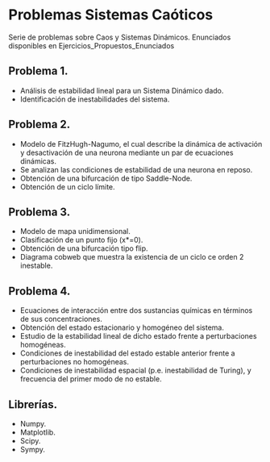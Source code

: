 # Problemas Sistemas Caóticos
Serie de problemas sobre Caos y Sistemas Dinámicos.
Enunciados disponibles en Ejercicios_Propuestos_Enunciados
## Problema 1.
- Análisis de estabilidad lineal para un Sistema Dinámico dado.
- Identificación de inestabilidades del sistema.

## Problema 2.
- Modelo de FitzHugh-Nagumo, el cual describe la dinámica de activación y desactivación de una neurona mediante un par de ecuaciones dinámicas.
- Se analizan las condiciones de estabilidad de una neurona en reposo.
- Obtención de una bifurcación de tipo Saddle-Node.
- Obtención de un ciclo límite.

## Problema 3.
- Modelo de mapa unidimensional.
- Clasificación de un punto fijo (x*=0).
- Obtención de una bifurcación tipo flip.
- Diagrama cobweb que muestra la existencia de un ciclo ce orden 2 inestable.

## Problema 4.
- Ecuaciones de interacción entre dos sustancias químicas en términos de sus concentraciones.
- Obtención del estado estacionario y homogéneo del sistema.
- Estudio de la estabilidad lineal de dicho estado frente a perturbaciones homogéneas.
- Condiciones de inestabilidad del estado estable anterior frente a perturbaciones no homogéneas.
- Condiciones de inestabilidad espacial (p.e. inestabilidad de Turing), y frecuencia del primer modo de no estable.

## Librerías.
- Numpy.
- Matplotlib.
- Scipy.
- Sympy.
